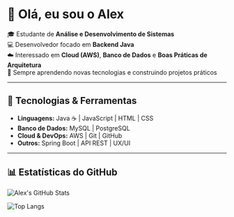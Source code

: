 # 👋 Olá, eu sou o Alex   

🎓 Estudante de **Análise e Desenvolvimento de Sistemas**  
💻 Desenvolvedor focado em **Backend Java**  
☁️ Interessado em **Cloud (AWS)**, **Banco de Dados** e **Boas Práticas de Arquitetura**  
🚀 Sempre aprendendo novas tecnologias e construindo projetos práticos  

---

## 🔧 Tecnologias & Ferramentas  

- **Linguagens:** Java ☕ | JavaScript | HTML | CSS  
- **Banco de Dados:** MySQL | PostgreSQL  
- **Cloud & DevOps:** AWS | Git | GitHub  
- **Outros:** Spring Boot | API REST | UX/UI  
---

## 📊 Estatísticas do GitHub  

![Alex's GitHub Stats](https://github-readme-stats.vercel.app/api?username=alexviana&show_icons=true&theme=tokyonight)  

![Top Langs](https://github-readme-stats.vercel.app/api/top-langs/?username=alexviana&layout=compact&theme=tokyonight)  

